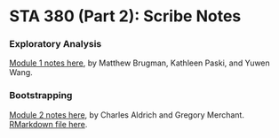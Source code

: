 # STA 380 (Part 2): Scribe Notes

### Exploratory Analysis

[Module 1 notes here](https://github.com/MatthewBrugman/July-30-Scribe-Notes/blob/master/July30Notes.md), by Matthew Brugman, Kathleen Paski, and Yuwen Wang.


### Bootstrapping

[Module 2 notes here](ScribeNotes_Module2.pdf), by Charles Aldrich and Gregory Merchant.  [RMarkdown file here](ScribeNotes_Module2.Rmd).


